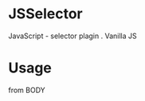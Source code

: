 # JSSelector
JavaScript - selector plagin . Vanilla JS

# Usage

from BODY
<div id="select"></div>
<script src='dist/app.js'></script>

<script> 
const sel = new Select('#select', {
    placeholder: 'Выбор едемента',
    searchField: true,
    data: [
        {id: '1', value: '1Select1'},
        {id: '2', value: '2Select2'},
        {id: '3', value: '123Select3'},
        {id: '4', value: '456Select4'},
        {id: '5', value: '456Select5'},
        {id: '6', value: '123Select6'},
        {id: '7', value: '789Select7'},
        {id: '8', value: '789Select8'},
        {id: '9', value: '456Select9'},
        {id: '10', value: '000Select10'},
        {id: '11', value: '111Select11'}
    ],
    selectedId: '3',
    onSelect: (item) => {
        console.log('Selected: ', item)
    }
});

window.s = sel;
</script>
